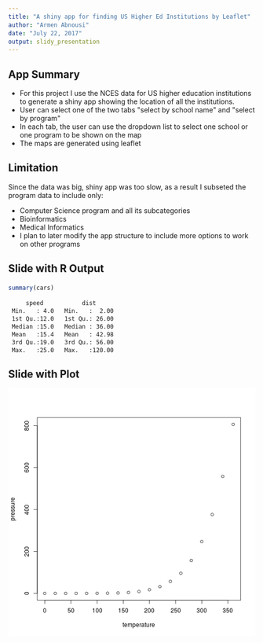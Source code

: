 ```yaml
---
title: "A shiny app for finding US Higher Ed Institutions by Leaflet"
author: "Armen Abnousi"
date: "July 22, 2017"
output: slidy_presentation
---
```




## App Summary

- For this project I use the NCES data for US higher education institutions to generate a shiny app showing the location of all the institutions.
- User can select one of the two tabs "select by school name" and "select by program"
- In each tab, the user can use the dropdown list to select one school or one program to be shown on the map
- The maps are generated using leaflet

## Limitation

Since the data was big, shiny app was too slow, as a result I subseted the program data to include only:
- Computer Science program and all its subcategories
- Bioinformatics
- Medical Informatics
- I plan to later modify the app structure to include more options to work on other programs

## Slide with R Output


```r
summary(cars)
```

```
     speed           dist       
 Min.   : 4.0   Min.   :  2.00  
 1st Qu.:12.0   1st Qu.: 26.00  
 Median :15.0   Median : 36.00  
 Mean   :15.4   Mean   : 42.98  
 3rd Qu.:19.0   3rd Qu.: 56.00  
 Max.   :25.0   Max.   :120.00  
```

## Slide with Plot

![plot of chunk pressure](presentation-figure/pressure-1.png)

